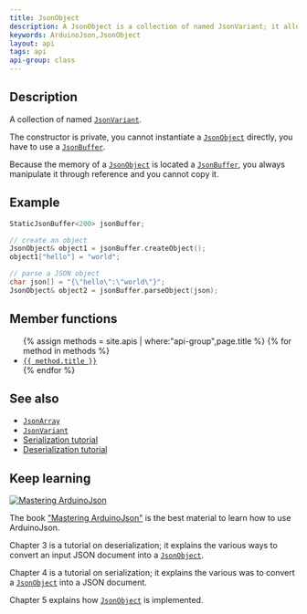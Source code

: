 ```yaml
---
title: JsonObject
description: A JsonObject is a collection of named JsonVariant; it allows getting and setting a value by its name.
keywords: ArduinoJson,JsonObject
layout: api
tags: api
api-group: class
---
```


## Description

A collection of named [`JsonVariant`]({{site.baseurl}}/api/jsonvariant/).

The constructor is private, you cannot instantiate a [`JsonObject`]({{site.baseurl}}/api/jsonobject/) directly, you have to use a [`JsonBuffer`]({{site.baseurl}}/api/jsonbuffer).

Because the memory of a [`JsonObject`]({{site.baseurl}}/api/jsonobject/) is located a [`JsonBuffer`]({{site.baseurl}}/api/jsonbuffer/), you always manipulate it through reference and you cannot copy it.

## Example

```c++
StaticJsonBuffer<200> jsonBuffer;

// create an object
JsonObject& object1 = jsonBuffer.createObject();
object1["hello"] = "world";

// parse a JSON object
char json[] = "{\"hello\":\"world\"}";
JsonObject& object2 = jsonBuffer.parseObject(json);
```

## Member functions

<ul>
{% assign methods = site.apis | where:"api-group",page.title %}
{% for method in methods %}
  <li><a href="{{ site.baseurl }}{{ method.url }}"><code>{{ method.title }}</code></a></li>
{% endfor %}
</ul>

## See also

* [`JsonArray`]({{site.baseurl}}/api/jsonarray/)
* [`JsonVariant`]({{site.baseurl}}/api/jsonvariant/)
* [Serialization tutorial]({{site.baseurl}}/doc/encoding/)
* [Deserialization tutorial]({{site.baseurl}}/doc/decoding/)

## Keep learning

<a href="https://leanpub.com/arduinojson/"><img src="{{site.baseurl}}/images/cover200.png" class="float-right" alt="Mastering ArduinoJson"></a>

The book ["Mastering ArduinoJson"](https://leanpub.com/arduinojson/) is the best material to learn how to use ArduinoJson.

Chapter 3 is a tutorial on deserialization; it explains the various ways to convert an input JSON document into a [`JsonObject`]({{site.baseurl}}/api/jsonobject/).

Chapter 4 is a tutorial on serialization; it explains the various was to convert a [`JsonObject`]({{site.baseurl}}/api/jsonobject/) into a JSON document.

Chapter 5 explains how [`JsonObject`]({{site.baseurl}}/api/jsonobject/) is implemented.
